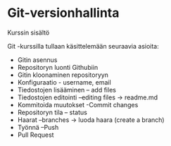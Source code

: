 # Git-versionhallinta
Kurssin sisältö

Git -kurssilla tullaan käsittelemään seuraavia asioita:
- Gitin asennus
- Repositoryn luonti Githubiin
- Gitin kloonaminen repositoryyn
- Konfiguraatio  - username, email
- Tiedostojen lisääminen – add files
- Tiedostojen editointi –editing files -> readme.md
- Kommitoida muutokset  -Commit changes
- Repositoryn tila – status
- Haarat –branches -> luoda haara (create a branch)
- Työnnä –Push
- Pull Request







